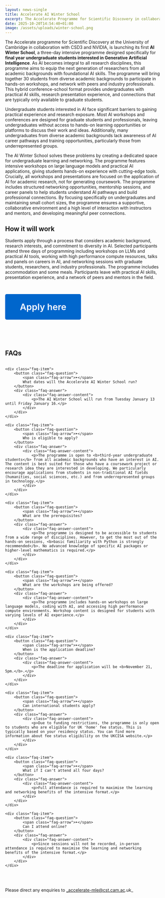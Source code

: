 ```yaml
---
layout: news-single
title: Accelerate AI Winter School
excerpt: The Accelerate Programme for Scientific Discovery in collaboration with CSD3 and NVIDIA is launching the AI Winter School, a three-day intensive programme designed for final year undergraduate students interested in Generative Artificial Intelligence. This hybrid conference-school format provides undergraduates with practical AI skills, research presentation experience, and networking opportunities.
date: 2025-10-20T14:54:40+01:00
image: /assets/uploads/winter-school.png
---
```


The Accelerate programme for Scientific Discovery at the University of Cambridge in collaboration with CSD3 and NVIDIA, is launching its first **AI Winter School**, a three-day intensive programme designed specifically for **final year undergraduate students interested in Generative Artificial Intelligence**. As AI becomes integral to all research disciplines, this programme aims to equip the next generation of researchers from all academic backgrounds with foundational AI skills. The programme will bring together 30 students from diverse academic backgrounds to participate in hands-on workshops, and network with peers and industry professionals. This hybrid conference-school format provides undergraduates with practical AI skills, research presentation experience, and connections that are typically only available to graduate students.

Undergraduate students interested in AI face significant barriers to gaining practical experience and research exposure. Most AI workshops and conferences are designed for graduate students and professionals, leaving undergraduates without access to hands-on learning opportunities or platforms to discuss their work and ideas. Additionally, many undergraduates from diverse academic backgrounds lack awareness of AI career pathways and training opportunities, particularly those from underrepresented groups.

The AI Winter School solves these problems by creating a dedicated space for undergraduate learning and networking. The programme features intensive workshops on large language models and practical AI applications, giving students hands-on experience with cutting-edge tools. Crucially, all workshops and presentations are focused on the application of AI for academic research, not for generating coursework. The programme includes structured networking opportunities, mentorship sessions, and career panels to help students understand AI pathways and build professional connections. By focusing specifically on undergraduates and maintaining small cohort sizes, the programme ensures a supportive, collaborative environment and a high level of interaction with instructors and mentors, and developing meaningful peer connections.

## How it will work
Students apply through a process that considers academic background, research interests, and commitment to diversity in AI. Selected participants attend three days of programming including workshops on LLMs and practical AI tools, working with high performance compute resources, talks and panels on careers in AI, and networking sessions with graduate students, researchers, and industry professionals. The programme includes accommodation and some meals. Participants leave with practical AI skills, presentation experience, and a network of peers and mentors in the field.


<a href="https://forms.office.com/e/6ygtakwZeA" class="apply-button">Apply here</a>


<style>
    .apply-button {
        display: inline-block;
        background-color: #0066cc;
        color: white;
        padding: 1.5rem 3rem;
        font-size: 1.8rem;
        font-weight: 600;
        text-decoration: none;
        border-radius: 5px;
        transition: background-color 0.3s ease;
        margin: 2rem 0;
    }

    .apply-button:hover {
        background-color: #0052a3;
        color: white;
    }

    .custom-faq {
        margin: 4rem 0;
    }

    .custom-faq h2 {
        margin-bottom: 2rem;
    }

    .faq-item {
        border-bottom: 1px solid #e0e0e0;
        margin-bottom: 0;
    }

    .faq-question {
        width: 100%;
        background: none;
        border: none;
        padding: 2rem 0;
        display: flex;
        justify-content: flex-start;
        align-items: center;
        cursor: pointer;
        text-align: left;
        font-size: 1.8rem;
        font-weight: 600;
        transition: color 0.3s ease;
    }

    .faq-question:hover {
        color: #0066cc;
    }

    .faq-arrow {
        font-size: 1.4rem;
        transition: transform 0.3s ease;
        flex-shrink: 0;
        margin-right: 1.5rem;
    }

    .faq-item.active .faq-arrow {
        transform: rotate(90deg);
    }

    .faq-answer {
        max-height: 0;
        overflow: hidden;
        transition: max-height 0.3s ease-out;
    }

    .faq-item.active .faq-answer {
        max-height: 1000px;
        transition: max-height 0.5s ease-in;
    }

    .faq-answer-content {
        padding-bottom: 2rem;
    }

    .faq-answer p {
        margin-bottom: 1rem;
    }

    .faq-answer ul {
        margin: 1rem 0;
        padding-left: 2rem;
    }

    .faq-answer li {
        margin-bottom: 0.5rem;
    }
</style>

<div class="custom-faq">
    <h2>FAQs</h2>

    <div class="faq-item">
        <button class="faq-question">
            <span class="faq-arrow">➤</span>
            What dates will the Accelerate AI Winter School run?
        </button>
        <div class="faq-answer">
            <div class="faq-answer-content">
                <p>The AI Winter School will run from Tuesday January 13 until Friday January 16.</p>
            </div>
        </div>
    </div>
    
    <div class="faq-item">
        <button class="faq-question">
            <span class="faq-arrow">➤</span>
            Who is eligible to apply?
        </button>
        <div class="faq-answer">
            <div class="faq-answer-content">
                <p>The programme is open to <b>third-year undergraduate students</b> from all academic backgrounds who have an interest in AI. The content is best suited for those who have a coursework project or research idea they are interested in developing. We particularly encourage applications from students in non-traditional AI fields (humanities, social sciences, etc.) and from underrepresented groups in technology.</p>
            </div>
        </div>
    </div>

    <div class="faq-item">
        <button class="faq-question">
            <span class="faq-arrow">➤</span>
            What are the prerequisites?
        </button>
        <div class="faq-answer">
            <div class="faq-answer-content">
                <p>The programme is designed to be accessible to students from a wide range of disciplines. However, to get the most out of the hands-on sessions, <b>basic familiarity with Python is strongly recommended</b>. No advanced knowledge of specific AI packages or higher-level mathematics is required.</p>
            </div>
        </div>
    </div>

    <div class="faq-item">
        <button class="faq-question">
            <span class="faq-arrow">➤</span>
            What are the workshops are being offered?
        </button>
        <div class="faq-answer">
            <div class="faq-answer-content">
                <p>The programme includes hands-on workshops on large language models, coding with AI, and accessing high performance compute environments. Workshop content is designed for students with varying levels of AI experience.</p>
            </div>
        </div>
    </div>

    <div class="faq-item">
        <button class="faq-question">
            <span class="faq-arrow">➤</span>
            When is the application deadline?
        </button>
        <div class="faq-answer">
            <div class="faq-answer-content">
                <p>The deadline for application will be <b>November 21, 5pm.</b>.</p>
            </div>
        </div>
    </div>

    <div class="faq-item">
        <button class="faq-question">
            <span class="faq-arrow">➤</span>
            Can international students apply?
        </button>
        <div class="faq-answer">
            <div class="faq-answer-content">
                <p>Due to funding restrictions, the programme is only open to students who are eligible for UK 'home' fee status. This is typically based on your residency status. You can find more information about fee status eligibility on the UKCISA website.</p>
            </div>
        </div>
    </div>

    <div class="faq-item">
        <button class="faq-question">
            <span class="faq-arrow">➤</span>
            What if I can't attend all four days?
        </button>
        <div class="faq-answer">
            <div class="faq-answer-content">
                <p>Full attendance is required to maximise the learning and networking benefits of the intensive format.</p>
            </div>
        </div>
    </div>

    <div class="faq-item">
        <button class="faq-question">
            <span class="faq-arrow">➤</span>
            Can I attend online?
        </button>
        <div class="faq-answer">
            <div class="faq-answer-content">
                <p>Since sessions will not be recorded, in-person attendance is required to maximise the learning and networking benefits of the intensive format.</p>
            </div>
        </div>
    </div>
</div>

Please direct any enquiries to _accelerate-mle@cst.cam.ac.uk_

<script>
document.addEventListener('DOMContentLoaded', function() {
    const faqQuestions = document.querySelectorAll('.faq-question');
    
    faqQuestions.forEach(question => {
        question.addEventListener('click', function() {
            const faqItem = this.parentElement;
            faqItem.classList.toggle('active');
        });
    });
});